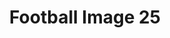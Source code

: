 ---
title: Football Image 25
image_path: /images/gallery/DSC_0548.JPG
link: 
description: Football Image 25
---